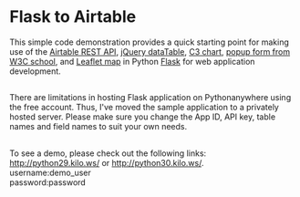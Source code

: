 # Flask to Airtable
This simple code demonstration provides a quick starting point for making use of the <a href="https://airtable.com/api" target="_blank">Airtable REST API</a>, <a href="https://datatables.net/extensions/select/examples/api/select.html" target="_blank">jQuery dataTable</a>, <a href="https://c3js.org/" target="_blank">C3 chart</a>, <a href="https://www.w3schools.com/howto/howto_js_popup_form.asp" target="_blank">popup form from W3C school</a>, and <a href="https://leafletjs.com/" target="_blank">Leaflet map</a> in Python <a href="http://flask.palletsprojects.com/en/1.1.x/" target="_blank">Flask</a> for web application development.
##
There are limitations in hosting Flask application on Pythonanywhere using the free account. Thus, I've moved the sample application to a privately hosted server. Please make sure you change the App ID, API key, table names and field names to suit your own needs.
## 
To see a demo, please check out the following links: http://python29.kilo.ws/ or http://python30.kilo.ws/.
<br>
username:demo_user<br>
password:password
